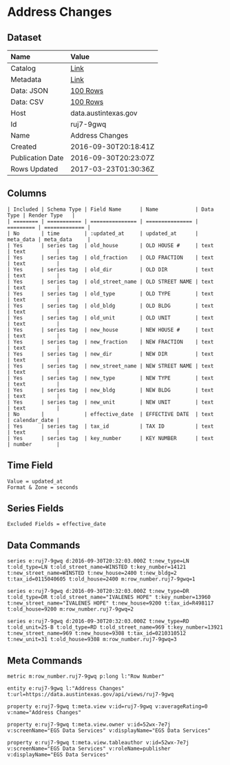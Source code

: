 # Address Changes

## Dataset

| Name | Value |
| :--- | :---- |
| Catalog | [Link](https://catalog.data.gov/dataset/address-changes-a788c) |
| Metadata | [Link](https://data.austintexas.gov/api/views/ruj7-9gwq) |
| Data: JSON | [100 Rows](https://data.austintexas.gov/api/views/ruj7-9gwq/rows.json?max_rows=100) |
| Data: CSV | [100 Rows](https://data.austintexas.gov/api/views/ruj7-9gwq/rows.csv?max_rows=100) |
| Host | data.austintexas.gov |
| Id | ruj7-9gwq |
| Name | Address Changes |
| Created | 2016-09-30T20:18:41Z |
| Publication Date | 2016-09-30T20:23:07Z |
| Rows Updated | 2017-03-23T01:30:36Z |

## Columns

```ls
| Included | Schema Type | Field Name      | Name            | Data Type | Render Type   |
| ======== | =========== | =============== | =============== | ========= | ============= |
| No       | time        | :updated_at     | updated_at      | meta_data | meta_data     |
| Yes      | series tag  | old_house       | OLD HOUSE #     | text      | text          |
| Yes      | series tag  | old_fraction    | OLD FRACTION    | text      | text          |
| Yes      | series tag  | old_dir         | OLD DIR         | text      | text          |
| Yes      | series tag  | old_street_name | OLD STREET NAME | text      | text          |
| Yes      | series tag  | old_type        | OLD TYPE        | text      | text          |
| Yes      | series tag  | old_bldg        | OLD BLDG        | text      | text          |
| Yes      | series tag  | old_unit        | OLD UNIT        | text      | text          |
| Yes      | series tag  | new_house       | NEW HOUSE #     | text      | text          |
| Yes      | series tag  | new_fraction    | NEW FRACTION    | text      | text          |
| Yes      | series tag  | new_dir         | NEW DIR         | text      | text          |
| Yes      | series tag  | new_street_name | NEW STREET NAME | text      | text          |
| Yes      | series tag  | new_type        | NEW TYPE        | text      | text          |
| Yes      | series tag  | new_bldg        | NEW BLDG        | text      | text          |
| Yes      | series tag  | new_unit        | NEW UNIT        | text      | text          |
| No       |             | effective_date  | EFFECTIVE DATE  | text      | calendar_date |
| Yes      | series tag  | tax_id          | TAX ID          | text      | text          |
| Yes      | series tag  | key_number      | KEY NUMBER      | text      | number        |
```

## Time Field

```ls
Value = updated_at
Format & Zone = seconds
```

## Series Fields

```ls
Excluded Fields = effective_date
```

## Data Commands

```ls
series e:ruj7-9gwq d:2016-09-30T20:32:03.000Z t:new_type=LN t:old_type=LN t:old_street_name=WINSTED t:key_number=14121 t:new_street_name=WINSTED t:new_house=2400 t:new_bldg=2 t:tax_id=0115040605 t:old_house=2400 m:row_number.ruj7-9gwq=1

series e:ruj7-9gwq d:2016-09-30T20:32:03.000Z t:new_type=DR t:old_type=DR t:old_street_name="IVALENES HOPE" t:key_number=13960 t:new_street_name="IVALENES HOPE" t:new_house=9200 t:tax_id=R498117 t:old_house=9200 m:row_number.ruj7-9gwq=2

series e:ruj7-9gwq d:2016-09-30T20:32:03.000Z t:new_type=RD t:old_unit=25-B t:old_type=RD t:old_street_name=969 t:key_number=13921 t:new_street_name=969 t:new_house=9308 t:tax_id=0210310512 t:new_unit=31 t:old_house=9308 m:row_number.ruj7-9gwq=3
```

## Meta Commands

```ls
metric m:row_number.ruj7-9gwq p:long l:"Row Number"

entity e:ruj7-9gwq l:"Address Changes" t:url=https://data.austintexas.gov/api/views/ruj7-9gwq

property e:ruj7-9gwq t:meta.view v:id=ruj7-9gwq v:averageRating=0 v:name="Address Changes"

property e:ruj7-9gwq t:meta.view.owner v:id=52wx-7e7j v:screenName="EGS Data Services" v:displayName="EGS Data Services"

property e:ruj7-9gwq t:meta.view.tableauthor v:id=52wx-7e7j v:screenName="EGS Data Services" v:roleName=publisher v:displayName="EGS Data Services"
```